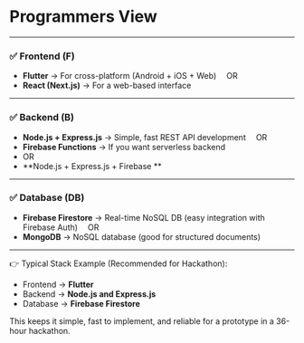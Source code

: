 # Programmers View

---

### ✅ Frontend (F)

* **Flutter** → For cross-platform (Android + iOS + Web)
   OR
* **React (Next.js)** → For a web-based interface

---

### ✅ Backend (B)

* **Node.js + Express.js** → Simple, fast REST API development
   OR
* **Firebase Functions** → If you want serverless backend
* OR
* **Node.js + Express.js + Firebase ** 

---

### ✅ Database (DB)

* **Firebase Firestore** → Real-time NoSQL DB (easy integration with Firebase Auth)
   OR
* **MongoDB** → NoSQL database (good for structured documents)

---

👉 Typical Stack Example (Recommended for Hackathon):

* Frontend → **Flutter**
* Backend → **Node.js and Express.js**
* Database → **Firebase Firestore**

This keeps it simple, fast to implement, and reliable for a prototype in a 36-hour hackathon.
